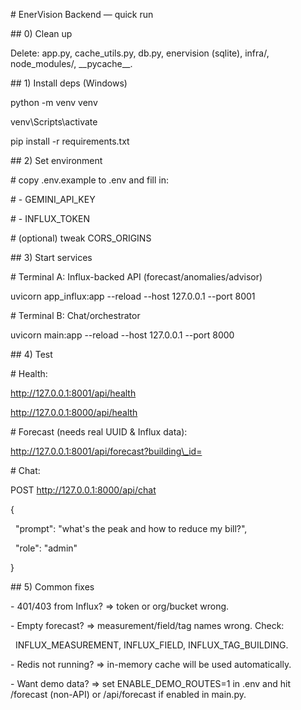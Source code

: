 \# EnerVision Backend — quick run



\## 0) Clean up

Delete: app.py, cache\_utils.py, db.py, enervision (sqlite), infra/, node\_modules/, \_\_pycache\_\_.



\## 1) Install deps (Windows)

python -m venv venv

venv\\Scripts\\activate

pip install -r requirements.txt



\## 2) Set environment

\# copy .env.example to .env and fill in:

\# - GEMINI\_API\_KEY

\# - INFLUX\_TOKEN

\# (optional) tweak CORS\_ORIGINS



\## 3) Start services

\# Terminal A: Influx-backed API (forecast/anomalies/advisor)

uvicorn app\_influx:app --reload --host 127.0.0.1 --port 8001



\# Terminal B: Chat/orchestrator

uvicorn main:app --reload --host 127.0.0.1 --port 8000



\## 4) Test

\# Health:

http://127.0.0.1:8001/api/health

http://127.0.0.1:8000/api/health



\# Forecast (needs real UUID \& Influx data):

http://127.0.0.1:8001/api/forecast?building\_id=<UUID>



\# Chat:

POST http://127.0.0.1:8000/api/chat

{

&nbsp; "prompt": "what's the peak and how to reduce my bill?",

&nbsp; "role": "admin"

}



\## 5) Common fixes

\- 401/403 from Influx? => token or org/bucket wrong.

\- Empty forecast? => measurement/field/tag names wrong. Check:

&nbsp; INFLUX\_MEASUREMENT, INFLUX\_FIELD, INFLUX\_TAG\_BUILDING.

\- Redis not running? => in-memory cache will be used automatically.

\- Want demo data? => set ENABLE\_DEMO\_ROUTES=1 in .env and hit /forecast (non-API) or /api/forecast if enabled in main.py.



